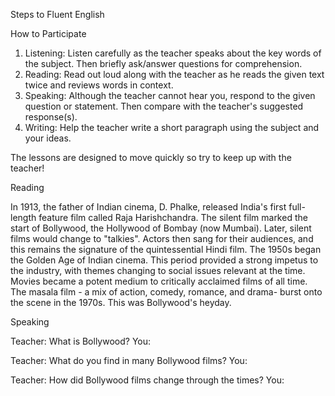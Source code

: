 Steps to Fluent English

How to Participate

1. Listening: Listen carefully as the teacher speaks about the key words of the subject. Then briefly ask/answer questions for comprehension.
2. Reading: Read out loud along with the teacher as he reads the given text twice and reviews words in context.
3. Speaking: Although the teacher cannot hear you, respond to the given question or statement. Then compare with the teacher's suggested response(s).
4. Writing: Help the teacher write a short paragraph using the subject and your ideas.

The lessons are designed to move quickly so try to keep up with the teacher!

Reading

In 1913, the father of Indian cinema, D. Phalke, released India's first full-length feature film called Raja Harishchandra. The silent film marked the start of Bollywood, the Hollywood of Bombay (now Mumbai). Later, silent films would change to "talkies". Actors then sang for their audiences, and this remains the signature of the quintessential Hindi film. The 1950s began the Golden Age of Indian cinema. This period provided a strong impetus to the industry, with themes changing to social issues relevant at the time. Movies became a potent medium to critically acclaimed films of all time. The masala film - a mix of action, comedy, romance, and drama- burst onto the scene in the 1970s. This was Bollywood's heyday.

Speaking

Teacher: What is Bollywood?
You:

Teacher: What do you find in many Bollywood films?
You:

Teacher: How did Bollywood films change through the times?
You:



